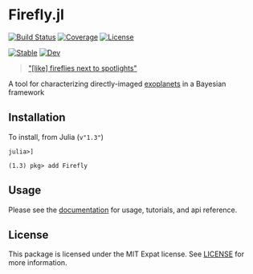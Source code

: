 # Firefly.jl

[![Build Status](https://github.com/juliahci/Firefly.jl/workflows/CI/badge.svg?branch=master)](https://github.com/juliahci/Firefly.jl/actions)
[![Coverage](https://codecov.io/gh/juliahci/Firefly.jl/branch/master/graph/badge.svg)](https://codecov.io/gh/juliahci/Firefly.jl)
[![License](https://img.shields.io/badge/License-MIT-yellow.svg)](https://opensource.org/licenses/MIT)

[![Stable](https://img.shields.io/badge/docs-stable-blue.svg)](https://juliahci.github.io/Firefly.jl/stable)
[![Dev](https://img.shields.io/badge/docs-dev-blue.svg)](https://juliahci.github.io/Firefly.jl/dev)

>   ["[like] fireflies next to spotlights"](https://www.planetary.org/explore/space-topics/exoplanets/direct-imaging.html)

A tool for characterizing directly-imaged [exoplanets](https://en.wikipedia.org/wiki/Exoplanet) in a Bayesian framework

## Installation

To install, from Julia (`v"1.3"`)

```julia-repl
julia>]

(1.3) pkg> add Firefly
```

## Usage

Please see the [documentation](https://juliahci.github.io/Firefly.jl/dev/) for usage, tutorials, and api reference.

## License

This package is licensed under the MIT Expat license. See [LICENSE](LICENSE) for more information.

